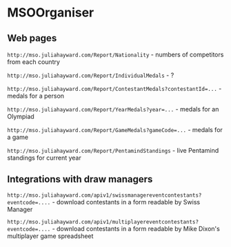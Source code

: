 # MSOOrganiser 

Web pages
---------

```http://mso.juliahayward.com/Report/Nationality``` - numbers of competitors from each country

```http://mso.juliahayward.com/Report/IndividualMedals``` - ?

```http://mso.juliahayward.com/Report/ContestantMedals?contestantId=...``` - medals for a person

```http://mso.juliahayward.com/Report/YearMedals?year=...``` - medals for an Olympiad

```http://mso.juliahayward.com/Report/GameMedals?gameCode=...``` - medals for a game

```http://mso.juliahayward.com/Report/PentamindStandings``` - live Pentamind standings for current year

Integrations with draw managers
-------------------------------

```http://mso.juliahayward.com/apiv1/swissmanagereventcontestants?eventcode=....``` - download contestants in a form readable by Swiss Manager

```http://mso.juliahayward.com/apiv1/multiplayereventcontestants?eventcode=....``` - download contestants in a form readable by Mike Dixon's multiplayer game spreadsheet

